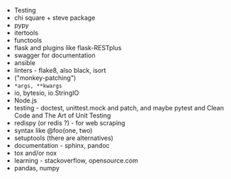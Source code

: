 * Testing
* chi square + steve package
* pypy
* itertools
* functools
* flask and plugins like flask-RESTplus
* swagger for documentation
* ansible
* linters - flake8, also black, isort
* ("monkey-patching")
* `*args, **kwargs`
* io, bytesio, io.StringIO
* Node.js
* testing - doctest, unittest.mock and patch, and maybe pytest and Clean Code and The Art of Unit Testing
* redispy (or redis ?) - for web scraping
* syntax like @foo(one, two)
* setuptools (there are alternatives)
* documentation - sphinx, pandoc
* tox and/or nox
* learning - stackoverflow, opensource.com
* pandas, numpy
